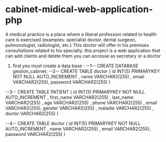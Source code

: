 # cabinet-midical-web-application-php
A medical practice is a place where a liberal profession related to health care is exercised (examples: specialist doctor, dental surgeon, pulmonologist, radiologist, etc.) This doctor will offer in his premises consultations related to his specialty.
this project is a web application that can add clients and delete them 
you can accesse as secretary or a doctor 

1. first you must create a data base : 
--1--
CREATE DATABASE gestion_cabinet;
--2--
CREATE TABLE doctor 
(
id INT(5) PRIMARYKEY NOT NULL AUTO_INCREMENT   ,
name VARCHAR2(255) ,
email VARCHAR2(255),
password VARCHAR2(255)
)

--3--
CREATE TABLE PATIENT
(
id INT(5) PRIMARYKEY NOT NULL AUTO_INCREMENT   ,
first_name VARCHAR2(255) ,
last_name VARCHAR2(255) ,
age VARCHAR2(255) ,
phone VARCHAR2(255) ,
email VARCHAR2(255),
gender VARCHAR2(255) ,
maladie VARCHAR2(255) ,
doctor VARCHAR2(255)
)

--4--
CREATE TABLE doctor 
(
id INT(5) PRIMARYKEY NOT NULL AUTO_INCREMENT   ,
name VARCHAR2(255) ,
email VARCHAR2(255),
password VARCHAR2(255)
)
